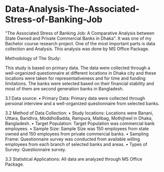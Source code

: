 # Data-Analysis-The-Associated-Stress-of-Banking-Job
"The Associated Stress of Banking Job: A Comparative Analysis  between State Owned and Private Commercial Banks in Dhaka". It was one of my Bachelor course research project. One of the most important parts is data collection and Analysis. This analysis was done by MS Office Package.

Methodology of The Study:

This study is based on primary data. The data were collected through a well-organized questionnaire at different locations in Dhaka city and these locations were taken for representativeness and for time and funding limitations. The banks were selected based on their financial stability and most of them are second generation banks in Bangladesh.   

3.1 Data source:
•	Primary Data: Primary data were collected through personal interview and a well-organized questionnaire from selected banks.

3.2 Method of Data Collection: 
•	Study locations: Locations were Banani, Uttara, Baridhra, ModdhoBadda, Rampura, Malibag, Mothijheel in Dhaka, Bangladesh.
•	Target Population: Target Population was commercial bank employees.
•	Sample Size: Sample Size was 150 employees from state owned and 150 employees from private commercial banks.
•	Sampling Frame: Questionnaire survey was conducted from available willing employees from each branch of selected banks and areas.
•	Types of Survey: Questionnaire survey.

3.3 Statistical Applications: All data are analyzed through MS Office Package.
